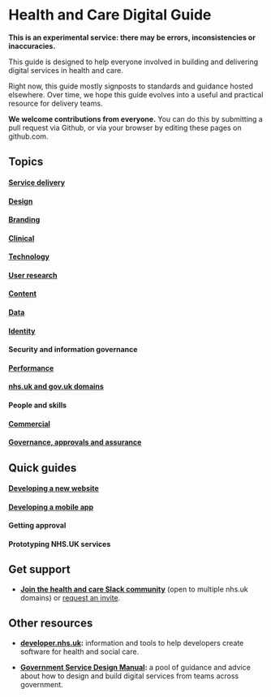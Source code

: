 # Health and Care Digital Guide

**This is an experimental service: there may be errors, inconsistencies or inaccuracies.**

This guide is designed to help everyone involved in building and delivering digital services in health and care.

Right now, this guide mostly signposts to standards and guidance hosted elsewhere. Over time, we hope this guide evolves into a useful and practical resource for delivery teams.

**We welcome contributions from everyone.** You can do this by submitting a pull request via Github, or via your browser by editing these pages on github.com. 

## Topics

#### [Service delivery](service-delivery.md)
#### [Design](design.md)
#### [Branding](branding.md)
#### [Clinical](clinical.md)
#### [Technology](technology.md)
#### [User research](user-research.md)
#### [Content](content.md)
#### [Data](data.md)
#### [Identity](identity.md)
#### Security and information governance
#### [Performance](performance.md)
#### [nhs.uk and gov.uk domains](domains.md)
#### People and skills
#### [Commercial](commercial.md)
#### [Governance, approvals and assurance](governance.md)

## Quick guides

#### [Developing a new website](developing-a-website.md)
#### [Developing a mobile app](mobile-apps.md)
#### Getting approval
#### Prototyping NHS.UK services

## Get support

* **[Join the health and care Slack community](https://healthandcaredigital.slack.com)** (open to multiple nhs.uk domains) or [request an invite](mailto:dan.sheldon@digital.nhs.uk). 

## Other resources

* **[developer.nhs.uk](http://developer.nhs.uk/):** information and tools to help developers create software for health and social care.

* **[Government Service Design Manual](https://www.gov.uk/service-manual):** a pool of guidance and advice about how to design and build digital services from teams across government.
